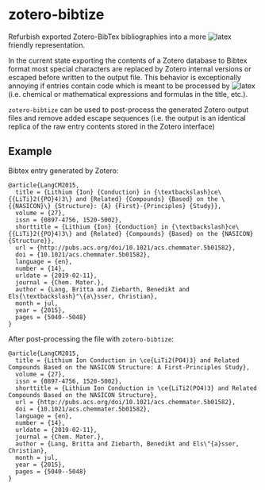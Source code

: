 # zotero-bibtize

Refurbish exported Zotero-BibTex bibliographies into a more ![latex] friendly representation.

In the current state exporting the contents of a Zotero database to Bibtex
format most special characters are replaced by Zotero internal versions or
escaped before written to the output file. This behavior is exceptionally
annoying if entries contain code which is meant to be processed by ![latex]
(i.e. chemical or mathematical expressions and formulas in the title, etc.).

`zotero-bibtize` can be used to post-process the generated Zotero output files
and remove added escape sequences (i.e. the output is an identical replica
of the raw entry contents stored in the Zotero interface)

## Example
Bibtex entry generated by Zotero:
```
@article{LangCM2015,
  title = {Lithium {Ion} {Conduction} in {\textbackslash}ce\{{LiTi}2({PO}4)3\} and {Related} {Compounds} {Based} on the \{{NASICON}\} {Structure}: {A} {First}-{Principles} {Study}},
  volume = {27},
  issn = {0897-4756, 1520-5002},
  shorttitle = {Lithium {Ion} {Conduction} in {\textbackslash}ce\{{LiTi}2({PO}4)3\} and {Related} {Compounds} {Based} on the {NASICON} {Structure}},
  url = {http://pubs.acs.org/doi/10.1021/acs.chemmater.5b01582},
  doi = {10.1021/acs.chemmater.5b01582},
  language = {en},
  number = {14},
  urldate = {2019-02-11},
  journal = {Chem. Mater.},
  author = {Lang, Britta and Ziebarth, Benedikt and Els{\textbackslash}"\{a\}sser, Christian},
  month = jul,
  year = {2015},
  pages = {5040--5048}
}
```

After post-processing the file with `zotero-bibtize`:
```
@article{LangCM2015,
  title = {Lithium Ion Conduction in \ce{LiTi2(PO4)3} and Related Compounds Based on the NASICON Structure: A First-Principles Study},
  volume = {27},
  issn = {0897-4756, 1520-5002},
  shorttitle = {Lithium Ion Conduction in \ce{LiTi2(PO4)3} and Related Compounds Based on the NASICON Structure},
  url = {http://pubs.acs.org/doi/10.1021/acs.chemmater.5b01582},
  doi = {10.1021/acs.chemmater.5b01582},
  language = {en},
  number = {14},
  urldate = {2019-02-11},
  journal = {Chem. Mater.},
  author = {Lang, Britta and Ziebarth, Benedikt and Els\"{a}sser, Christian},
  month = jul,
  year = {2015},
  pages = {5040--5048}
}
```

[latex]: http://chart.apis.google.com/chart?cht=tx&chl=\LaTeX
